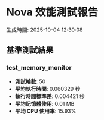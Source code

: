 # Nova 效能測試報告

生成時間: 2025-10-04 12:30:08

## 基準測試結果

### test_memory_monitor

- **測試輪數**: 50
- **平均執行時間**: 0.060329 秒
- **執行時間標準差**: 0.004421 秒
- **平均記憶體使用**: 0.01 MB
- **平均 CPU 使用率**: 15.93%

